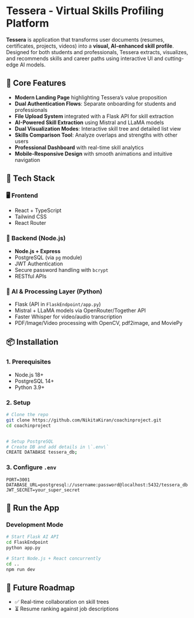 
# Tessera - Virtual Skills Profiling Platform

**Tessera** is application that transforms user documents (resumes, certificates, projects, videos) into a **visual, AI-enhanced skill profile**. Designed for both students and professionals, Tessera extracts, visualizes, and recommends skills and career paths using interactive UI and cutting-edge AI models.

## 🌟 Core Features

- **Modern Landing Page** highlighting Tessera’s value proposition
- **Dual Authentication Flows**: Separate onboarding for students and professionals
- **File Upload System** integrated with a Flask API for skill extraction
- **AI-Powered Skill Extraction** using Mistral and LLaMA models
- **Dual Visualization Modes**: Interactive skill tree and detailed list view
- **Skills Comparison Tool**: Analyze overlaps and strengths with other users
- **Professional Dashboard** with real-time skill analytics
- **Mobile-Responsive Design** with smooth animations and intuitive navigation

## 🧠 Tech Stack

### 🖥️ Frontend
- React + TypeScript
- Tailwind CSS
- React Router


### 🧪 Backend (Node.js)
- **Node.js + Express**
- PostgreSQL (via `pg` module)
- JWT Authentication
- Secure password handling with `bcrypt`
- RESTful APIs

### 🧠 AI & Processing Layer (Python)
- Flask (API in `FlaskEndpoint/app.py`)
- Mistral + LLaMA models via OpenRouter/Together API
- Faster Whisper for video/audio transcription
- PDF/Image/Video processing with OpenCV, pdf2image, and MoviePy

## 📦 Installation

### 1. Prerequisites

- Node.js 18+
- PostgreSQL 14+
- Python 3.9+

### 2. Setup

```bash
# Clone the repo
git clone https://github.com/NikitaKiran/coachinproject.git
cd coachinproject


# Setup PostgreSQL
# Create DB and add details in \`.env\`
CREATE DATABASE tessera_db;
```

### 3. Configure `.env`

```env
PORT=3001
DATABASE_URL=postgresql://username:password@localhost:5432/tessera_db
JWT_SECRET=your_super_secret
```

## 🚀 Run the App

### Development Mode

```bash
# Start Flask AI API
cd FlaskEndpoint
python app.py

# Start Node.js + React concurrently
cd ..
npm run dev
```



## 🧪 Future Roadmap

- ✅ Real-time collaboration on skill trees
- ⏳ Resume ranking against job descriptions

